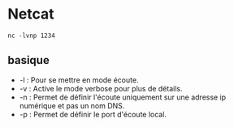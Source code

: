 # Netcat

`nc -lvnp 1234`

## basique

* -l : Pour se mettre en mode écoute.
* -v : Active le mode verbose pour plus de détails.
* -n : Permet de définir l'écoute uniquement sur une adresse ip numérique et pas un nom DNS.
* -p : Permet de définir le port d'écoute local.

